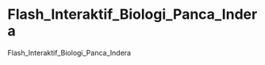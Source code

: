 Flash_Interaktif_Biologi_Panca_Indera
=====================================

Flash_Interaktif_Biologi_Panca_Indera
